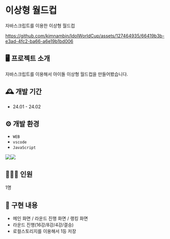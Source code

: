 # 이상형 월드컵 
자바스크립트를 이용한 이상형 월드컵 <br>


https://github.com/kimnambin/IdolWorldCup/assets/127464935/66419b3b-e3ad-4fc2-ba66-a6e19b1bd006







## 🖥️ 프로젝트 소개
자바스크립트를 이용해서 아이돌 이상형 월드컵을 만들어봤습니다.
<br>

## 🕰️ 개발 기간
* 24.01 - 24.02


## ⚙️ 개발 환경
- `WEB`
- `vscode`
- `JavaScript`
<div class= "contanier" style="display:flex; flex-direction:row;">
    <img src="https://img.shields.io/badge/html-007396?style=for-the-badge&logo=html&logoColor=white"> 
    <img src="https://img.shields.io/badge/javascript-4479A1?style=for-the-badge&logo=javascript&logoColor=white"> 
    

</div>


## 🧑‍🤝‍🧑 인원
1명

## 📌 구현 내용
- 메인 화면 / 라운드 진행 화면 / 랭킹 화면
- 라운드 진행(16강/8강/4강/결승)
- 로컬스토리지를 이용해서 1등 저장
